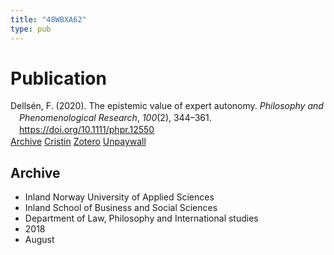 ```yaml
---
title: "48WBXA62"
type: pub
---
```

<h1>Publication</h1>
<article id="csl-bib-container-48WBXA62" class="csl-bib-container">
  <div class="csl-bib-body" style="line-height: 1.35; padding-left: 1em; text-indent:-1em;">
  <div class="csl-entry">Dells&#xE9;n, F. (2020). The epistemic value of expert autonomy. <i>Philosophy and Phenomenological Research</i>, <i>100</i>(2), 344&#x2013;361. <a href="https://doi.org/10.1111/phpr.12550">https://doi.org/10.1111/phpr.12550</a></div>
</div>
  <div class="csl-bib-buttons">
    <a href="#taxonomy-article-48WBXA62" class="csl-bib-button">Archive</a>
    <a href alt="Cristin URL" class="csl-bib-button">Cristin</a>
    <a href alt="Zotero URL" class="csl-bib-button">Zotero</a>
    <a href="http://philsci-archive.pitt.edu/15530/1/Scientific%20Autonomy%20Draft16.pdf" class="csl-bib-button">Unpaywall</a>
  </div>
  <div id="csl-bib-meta-container-48WBXA62"></div>
</article>
<div id="csl-bib-meta-48WBXA62" class="csl-bib-meta">
  <article id="taxonomy-article-48WBXA62" class="taxonomy-article">
    <h1>Archive</h1>
    <ul>
      <li>Inland Norway University of Applied Sciences</li>
      <li>Inland School of Business and Social Sciences</li>
      <li>Department of Law, Philosophy and International studies</li>
      <li>2018</li>
      <li>August</li>
    </ul>
  </article>
</div>
